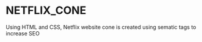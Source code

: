 # NETFLIX_CONE
Using HTML and CSS, Netflix website cone is created using sematic tags to increase SEO
